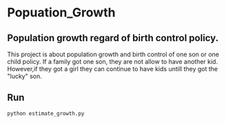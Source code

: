 Popuation_Growth
================

## Population growth  regard of birth control policy.

This project is about population growth and birth control of one son or one child
policy. If a family got one son, they are not allow to have another
kid. However,if they got a girl they can continue to have kids untill they got the "lucky" son.

## Run

```
python estimate_growth.py

```
